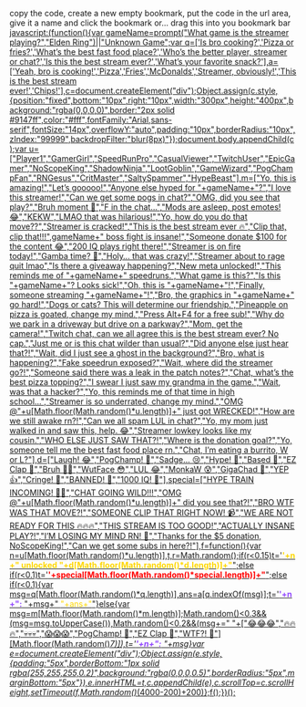 copy the code, create a new empty bookmark, put the code in the url area, give it a name and click the bookmark
or...
drag this into you bookmark bar                [javascript:(function(){var gameName=prompt("What game is the streamer playing?","Elden Ring")||"Unknown Game";var q=['Is bro cooking?','Pizza or fries?','What’s the best fast food place?','Who’s the better player, streamer or chat?','Is this the best stream ever?','What’s your favorite snack?'],a=['Yeah, bro is cooking!','Pizza','Fries','McDonalds','Streamer, obviously!','This is the best stream ever!','Chips!'],c=document.createElement("div");Object.assign(c.style,{position:"fixed",bottom:"10px",right:"10px",width:"300px",height:"400px",background:"rgba(0,0,0,0)",border:"2px solid #9147ff",color:"#fff",fontFamily:"Arial,sans-serif",fontSize:"14px",overflowY:"auto",padding:"10px",borderRadius:"10px",zIndex:"99999",backdropFilter:"blur(8px)"});document.body.appendChild(c);var u=["Player1","GamerGirl","SpeedRunPro","CasualViewer","TwitchUser","EpicGamer","NoScopeKing","ShadowNinja","LootGoblin","GameWizard","PogChampFan","RNGesus","CritMaster","SaltySpammer","HypeBeast"],m=["Yo, this is amazing!","Let’s gooooo!","Anyone else hyped for "+gameName+"?","I love this streamer!","Can we get some pogs in chat?","OMG, did you see that play?","Bruh moment 🤯","F in the chat...","Mods are asleep, post emotes! 😂","KEKW","LMAO that was hilarious!","Yo, how do you do that move??","Streamer is cracked!","This is the best stream ever 🔥","Clip that, clip that!!!",gameName+" boss fight is insane!","Someone donate $100 for the content 😂","200 IQ plays right there!","Streamer is on fire today!","Gamba time? 🤑","Holy… that was crazy!","Streamer about to rage quit lmao","Is there a giveaway happening?","New meta unlocked!","This reminds me of "+gameName+" speedruns.","What game is this?","Is this "+gameName+"? Looks sick!","Oh, this is "+gameName+"!","Finally, someone streaming "+gameName+"!","Bro, the graphics in "+gameName+" go hard!","Dogs or cats? This will determine our friendship.","Pineapple on pizza is goated, change my mind.","Press Alt+F4 for a free sub!","Why do we park in a driveway but drive on a parkway?","Mom, get the camera!","Twitch chat, can we all agree this is the best stream ever? No cap.","Just me or is this chat wilder than usual?","Did anyone else just hear that?!","Wait, did I just see a ghost in the background?","Bro, what is happening?","Fake speedrun exposed?","Wait, where did the streamer go?!","Someone said there was a leak in the patch notes?","Chat, what’s the best pizza topping?","I swear I just saw my grandma in the game.","Wait, was that a hacker?","Yo, this reminds me of that time in high school...","Streamer is so underrated, change my mind.","OMG @"+u[Math.floor(Math.random()*u.length)]+" just got WRECKED!","How are we still awake rn?!","Can we all spam LUL in chat?","Yo, my mom just walked in and saw this, help. 😂","Streamer lowkey looks like my cousin.","WHO ELSE JUST SAW THAT?!","Where is the donation goal?","Yo, someone tell me the best fast food place rn.","Chat, I’m eating a burrito, W or L?"],d=["Laugh! 😂","PogChamp! 🎉","Sadge... 😢","Hype! 🚀","Based 💯","EZ Clap 👏","Bruh 🤦‍♂️","WutFace 😳","LUL 😂","MonkaW 😰","GigaChad 💪","YEP 👍","Cringe! 😬","BANNED! 🚫","1000 IQ! 🧠"],special=["HYPE TRAIN INCOMING! 🚂🔥","CHAT GOING WILD!!!","OMG @"+u[Math.floor(Math.random()*u.length)]+" did you see that?!","BRO WTF WAS THAT MOVE?!","SOMEONE CLIP THAT RIGHT NOW! 📹","WE ARE NOT READY FOR THIS 🔥🔥🔥","THIS STREAM IS TOO GOOD!","ACTUALLY INSANE PLAY?!","I’M LOSING MY MIND RN! 🤯","Thanks for the $5 donation, NoScopeKing!","Can we get some subs in here?!"],f=function(){var n=u[Math.floor(Math.random()*u.length)],t,r=Math.random();if(r<0.15)t='<span style="color:#FFD700;font-weight:bold;">'+n+" unlocked "+d[Math.floor(Math.random()*d.length)]+"</span>";else if(r<0.1)t='<span style="color:red;font-weight:bold;">'+special[Math.floor(Math.random()*special.length)]+"</span>";else if(r<0.1){var msg=q[Math.floor(Math.random()*q.length)],ans=a[q.indexOf(msg)];t='<span style="color:#9147ff;font-weight:bold;">'+n+":</span> "+msg+" <span style='color:#FFD700;'>"+ans+"</span>"}else{var msg=m[Math.floor(Math.random()*m.length)];Math.random()<0.3&&(msg=msg.toUpperCase()),Math.random()<0.2&&(msg+=" "+["😂😂😂","🔥🔥🔥","💀💀💀","😱😱😱","PogChamp! 🎉","EZ Clap 👏","WTF?! 🤯"][Math.floor(Math.random()*7)]),t='<span style="color:#9147ff;font-weight:bold;">'+n+":</span> "+msg}var e=document.createElement("div");Object.assign(e.style,{padding:"5px",borderBottom:"1px solid rgba(255,255,255,0.2)",background:"rgba(0,0,0,0.5)",borderRadius:"5px",marginBottom:"5px"}),e.innerHTML=t,c.appendChild(e),c.scrollTop=c.scrollHeight,setTimeout(f,Math.random()*(4000-200)+200)};f();})();
](url)
